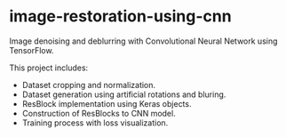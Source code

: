 # image-restoration-using-cnn
Image denoising and deblurring with Convolutional Neural Network using TensorFlow.

This project includes:
* Dataset cropping and normalization.
* Dataset generation using artificial rotations and bluring.
* ResBlock implementation using Keras objects.
* Construction of ResBlocks to CNN model.
* Training process with loss visualization.
